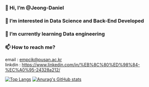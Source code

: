 ### 👋 Hi, I’m @Jeong-Daniel
### 👀 I’m interested in Data Science and Back-End Developed
### 🌱 I’m currently learning Data engineering

### 📫 How to reach me?
email : empcik@pusan.ac.kr  
linkdin : https://www.linkedin.com/in/%EB%8C%80%ED%98%84-%EC%A0%95-24328a212/  

[![Top Langs](https://github-readme-stats.vercel.app/api/top-langs/?username=Jeong-Daniel&layout=compact)](https://github.com/Jeong-Daniel/github-readme-stats)
[![Anurag's GitHub stats](https://github-readme-stats.vercel.app/api?username=Jeong-Daniel)](https://github.com/Jeong-Daniel/github-readme-stats)  
